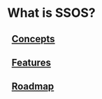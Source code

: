 <!--
layout: default
title: What is SSOS?
nav_order: 2
-->

# What is SSOS?

## &nbsp;&nbsp;[Concepts](concepts.md)

## &nbsp;&nbsp;[Features](features.md)

## &nbsp;&nbsp;[Roadmap](roadmap.md)
